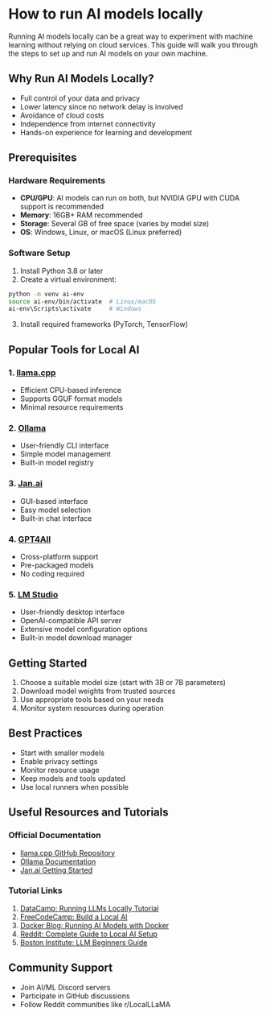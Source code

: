 # How to run AI models locally

Running AI models locally can be a great way to experiment with machine learning without relying on cloud services. This guide will walk you through the steps to set up and run AI models on your own machine.

## Why Run AI Models Locally?
- Full control of your data and privacy
- Lower latency since no network delay is involved
- Avoidance of cloud costs
- Independence from internet connectivity
- Hands-on experience for learning and development

## Prerequisites

### Hardware Requirements
- **CPU/GPU**: AI models can run on both, but NVIDIA GPU with CUDA support is recommended
- **Memory**: 16GB+ RAM recommended
- **Storage**: Several GB of free space (varies by model size)
- **OS**: Windows, Linux, or macOS (Linux preferred)

### Software Setup
1. Install Python 3.8 or later
2. Create a virtual environment:
```bash
python -m venv ai-env
source ai-env/bin/activate  # Linux/macOS
ai-env\Scripts\activate     # Windows
```
3. Install required frameworks (PyTorch, TensorFlow)

## Popular Tools for Local AI

### 1. [llama.cpp](llamacpp-guide.md)
- Efficient CPU-based inference
- Supports GGUF format models
- Minimal resource requirements

### 2. [Ollama](ollama-guide.md)
- User-friendly CLI interface
- Simple model management
- Built-in model registry

### 3. [Jan.ai](janai-guide.md)
- GUI-based interface
- Easy model selection
- Built-in chat interface

### 4. [GPT4All](gpt4all-guide.md)
- Cross-platform support
- Pre-packaged models
- No coding required

### 5. [LM Studio](lmstudio-guide.md)
- User-friendly desktop interface
- OpenAI-compatible API server
- Extensive model configuration options
- Built-in model download manager

## Getting Started

1. Choose a suitable model size (start with 3B or 7B parameters)
2. Download model weights from trusted sources
3. Use appropriate tools based on your needs
4. Monitor system resources during operation

## Best Practices
- Start with smaller models
- Enable privacy settings
- Monitor resource usage
- Keep models and tools updated
- Use local runners when possible

## Useful Resources and Tutorials

### Official Documentation
- [llama.cpp GitHub Repository](https://github.com/ggerganov/llama.cpp)
- [Ollama Documentation](https://ollama.ai/docs)
- [Jan.ai Getting Started](https://jan.ai/docs/getting-started)

### Tutorial Links
1. [DataCamp: Running LLMs Locally Tutorial](https://www.datacamp.com/tutorial/run-llms-locally-tutorial)
2. [FreeCodeCamp: Build a Local AI](https://www.freecodecamp.org/news/build-a-local-ai/)
3. [Docker Blog: Running AI Models with Docker](https://www.docker.com/blog/how-to-build-run-and-package-ai-models-locally-with-docker-model-runner/)
4. [Reddit: Complete Guide to Local AI Setup](https://www.reddit.com/r/selfhosted/comments/1jbk06h/the_complete_guide_to_building_your_free_local_ai/)
5. [Boston Institute: LLM Beginners Guide](https://bostoninstituteofanalytics.org/blog/how-to-run-large-language-models-llms-locally-a-beginners-guide-to-offline-ai/)

## Community Support
- Join AI/ML Discord servers
- Participate in GitHub discussions
- Follow Reddit communities like r/LocalLLaMA
